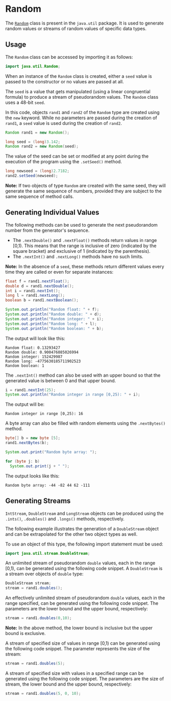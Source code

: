 # Random

The [`Random`](https://docs.oracle.com/javase/8/docs/api/java/util/Random.html) class is present in the `java.util` package. It is used to generate random values or streams of random values of specific data types.

## Usage

The `Random` class can be accessed by importing it as follows:

```java
import java.util.Random;
```

When an instance of the `Random` class is created, either a `seed` value is passed to the constructor or no values are passed at all.

The `seed` is a value that gets manipulated (using a linear congruential formula) to produce a stream of pseudorandom values. The `Random` class uses a 48-bit `seed`.

In this code, objects `rand1` and `rand2` of the `Random` type are created using the `new` keyword. While no parameters are passed during the creation of `rand1`, a `seed` value is used during the creation of `rand2`.

```java
Random rand1 = new Random();

long seed = (long)3.142;
Random rand2 = new Random(seed);
```

The value of the seed can be set or modified at any point during the execution of the program using the `.setSeed()` method.

```java
long newseed = (long)2.7182;
rand2.setSeed(newseed);
```

**Note:** If two objects of type `Random` are created with the same seed, they will generate the same sequence of numbers, provided they are subject to the same sequence of method calls.

## Generating Individual Values

The following methods can be used to generate the next pseudorandom number from the generator's sequence.

- The `.nextDouble()` and `.nextFloat()` methods return values in range [0,1). This means that the range is inclusive of zero (indicated by the square bracket) and exclusive of 1 (indicated by the parenthesis).
- The `.nextInt()` and `.nextLong()` methods have no such limits.

**Note:** In the absence of a `seed`, these methods return different values every time they are called or even for separate instances:

```java
float f = rand1.nextFloat();
double d = rand1.nextDouble();
int i = rand1.nextInt();
long l = rand1.nextLong();
boolean b = rand1.nextBoolean();

System.out.println("Random float: " + f);
System.out.println("Random double: " + d);
System.out.println("Random integer: " + i);
System.out.println("Random long: " + l);
System.out.println("Random boolean: " + b);
```

The output will look like this:

```shell
Random float: 0.13293427
Random double: 0.900476085026994
Random integer: 152429987
Random long: -4775630185711902523
Random boolean: 1
```

The `.nextInt()` method can also be used with an upper bound so that the generated value is between 0 and that upper bound.

```java
i = rand1.nextInt(25);
System.out.println("Random integer in range [0,25): " + i);
```

The output will be:

```shell
Random integer in range [0,25): 16
```

A byte array can also be filled with random elements using the `.nextBytes()` method.

```java
byte[] b = new byte [5];
rand1.nextBytes(b);

System.out.print("Random byte array: ");

for (byte j: b)
  System.out.print(j + " ");
```

The output looks like this:

```shell
Random byte array: -44 -82 44 62 -111
```

## Generating Streams

`IntStream`, `DoubleStream` and `LongStream` objects can be produced using the `.ints()`, `.doubles()` and `.longs()` methods, respectively.

The following example illustrates the generation of a `DoubleStream` object and can be extrapolated for the other two object types as well.

To use an object of this type, the following import statement must be used:

```java
import java.util.stream.DoubleStream;
```

An unlimited stream of pseudorandom `double` values, each in the range [0,1), can be generated using the following code snippet. A `DoubleStream` is a stream over objects of `double` type:

```java
DoubleStream stream;
stream = rand1.doubles();
```

An effectively unlimited stream of pseudorandom `double` values, each in the range specified, can be generated using the following code snippet. The parameters are the lower bound and the upper bound, respectively:

```java
stream = rand1.doubles(0,10);
```

**Note:** In the above method, the lower bound is inclusive but the upper bound is exclusive.

A stream of specified size of values in range [0,1) can be generated using the following code snippet. The parameter represents the size of the stream:

```java
stream = rand1.doubles(5);
```

A stream of specified size with values in a specified range can be generated using the following code snippet. The parameters are the size of stream, the lower bound and the upper bound, respectively:

```java
stream = rand1.doubles(5, 0, 10);
```